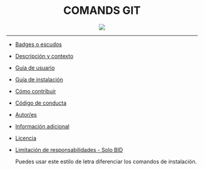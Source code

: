 

<h1 align="center">COMANDS GIT</h1>
<p align="center"><img src="https://www.webdevelopersnotes.com/wp-content/uploads/create-a-simple-home-page.png"/></p>


---


- [Badges o escudos](#badges-o-escudos)
- [Descripción y contexto](#descripción-y-contexto)
- [Guía de usuario](#guía-de-usuario)
- [Guía de instalación](#guía-de-instalación)
- [Cómo contribuir](#cómo-contribuir)
- [Código de conducta](#código-de-conducta)
- [Autor/es](#autores)
- [Información adicional](#información-adicional)
- [Licencia](#licencia)
- [Limitación de responsabilidades - Solo BID](#limitación-de-responsabilidades)




    Puedes usar este estilo de letra diferenciar los comandos de instalación.

